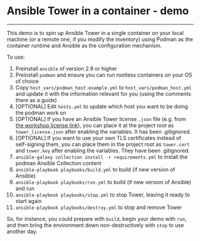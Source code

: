 # Ansible Tower in a container - demo

---

This demo is to spin up Ansible Tower in a single container on your local machine (or a remote one, if you modify the inventory) using Podman as the container runtime and Ansible as the configuration mechanism.

To use:

1. Preinstall `ansible` of version 2.9 or higher
1. Preinstall `podman` and ensure you can run rootless containers on your OS of choice
1. Copy `host_vars/podman_host.example.yml` to `host_vars/podman_host.yml` and update it with the information relevant for you (using the comments there as a guide)
1. \[OPTIONAL\] Edit `hosts.yml` to update which host you want to be doing the podman work on
1. \[OPTIONAL\] If you have an Ansible Tower license `.json` file (e.g. from [the workshop license link](https://www.ansible.com/workshop-license)), you can place it at the project root as `tower_license.json` after enabling the variables. It has been .gitignored.
1. \[OPTIONAL\] If you want to use your own TLS certificates instead of self-signing them, you can place them in the project root as `tower.cert` and `tower.key` after enabling the variables. They have been .gitignored.
1. `ansible-galaxy collection install -r requirements.yml` to install the podman Ansible Collection content
1. `ansible-playbook playbooks/build.yml` to build (if new version of Ansible)
1. `ansible-playbook playbooks/run.yml` to build (if new version of Ansible) and run
1. `ansible-playbook playbooks/stop.yml` to stop Tower, leaving it ready to start again
1. `ansible-playbook playbooks/destroy.yml` to stop and remove Tower

So, for instance, you could prepare with `build`, begin your demo with `run`, and then bring the environment down non-destructively with `stop` to use another day.
